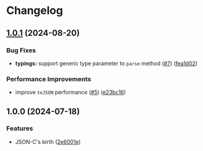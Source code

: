 # Changelog

## [1.0.1](https://github.com/wellwelwel/jsonc.min/compare/v1.0.0...v1.0.1) (2024-08-20)


### Bug Fixes

* **typings:** support generic type parameter to `parse` method ([#7](https://github.com/wellwelwel/jsonc.min/issues/7)) ([fea1d02](https://github.com/wellwelwel/jsonc.min/commit/fea1d029c00b8fa9f2de318209ce54a9eb171532))


### Performance Improvements

* improve `toJSON` performance ([#5](https://github.com/wellwelwel/jsonc.min/issues/5)) ([e23bc16](https://github.com/wellwelwel/jsonc.min/commit/e23bc16edd1b76cd3c1a98f622bfa5301b6385dd))

## 1.0.0 (2024-07-18)


### Features

* JSON-C's birth ([2e6001e](https://github.com/wellwelwel/jsonc.min/commit/2e6001e49e44d08fa7e9d577e3f53a7f8f80c9b5))
